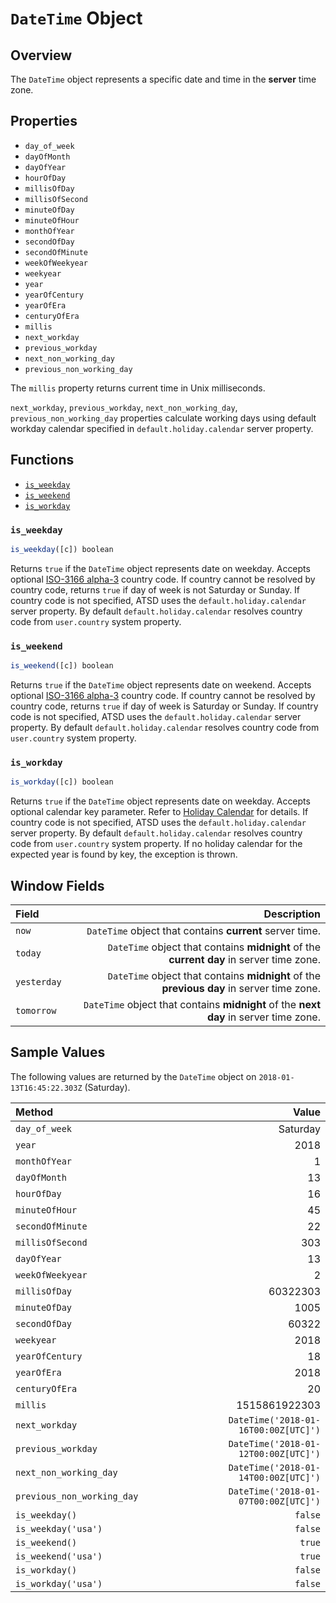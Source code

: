 # `DateTime` Object

## Overview

The `DateTime` object represents a specific date and time in the **server** time zone.

## Properties

* `day_of_week`
* `dayOfMonth`
* `dayOfYear`
* `hourOfDay`
* `millisOfDay`
* `millisOfSecond`
* `minuteOfDay`
* `minuteOfHour`
* `monthOfYear`
* `secondOfDay`
* `secondOfMinute`
* `weekOfWeekyear`
* `weekyear`
* `year`
* `yearOfCentury`
* `yearOfEra`
* `centuryOfEra`
* `millis`
* `next_workday`
* `previous_workday`
* `next_non_working_day`
* `previous_non_working_day`

The `millis` property returns current time in Unix milliseconds.

`next_workday`, `previous_workday`, `next_non_working_day`, `previous_non_working_day` properties calculate
working days using default workday calendar specified in `default.holiday.calendar` server property.

## Functions

* [`is_weekday`](#is_weekday)
* [`is_weekend`](#is_end)
* [`is_workday`](#is_workday)

### `is_weekday`

```javascript
is_weekday([c]) boolean
```

Returns `true` if the `DateTime` object represents date on weekday.
Accepts optional [ISO-3166 alpha-3](https://en.wikipedia.org/wiki/ISO_3166-1_alpha-3) country code.
If country cannot be resolved by country code, returns `true` if day of week is not Saturday or Sunday.
If country code is not specified, ATSD uses the `default.holiday.calendar` server property.
By default `default.holiday.calendar` resolves country code from `user.country` system property.

### `is_weekend`

```javascript
is_weekend([c]) boolean
```

Returns `true` if the `DateTime` object represents date on weekend.
Accepts optional [ISO-3166 alpha-3](https://en.wikipedia.org/wiki/ISO_3166-1_alpha-3) country code.
If country cannot be resolved by country code, returns `true` if day of week is Saturday or Sunday.
If country code is not specified, ATSD uses the `default.holiday.calendar` server property.
By default `default.holiday.calendar` resolves country code from `user.country` system property.

### `is_workday`

```javascript
is_workday([c]) boolean
```

Returns `true` if the `DateTime` object represents date on weekday.
Accepts optional calendar key parameter. Refer to [Holiday Calendar](holiday-calendar.md) for details.
If country code is not specified, ATSD uses the `default.holiday.calendar` server property.
By default `default.holiday.calendar` resolves country code from `user.country` system property.
If no holiday calendar for the expected year is found by key, the exception is thrown.

## Window Fields

|**Field**| **Description** |
|:---|---:|
| `now` | `DateTime` object that contains **current** server time. |
| `today` | `DateTime` object that contains **midnight** of the **current day** in server time zone. |
| `yesterday` | `DateTime` object that contains **midnight** of the **previous day** in server time zone. |
| `tomorrow` | `DateTime` object that contains **midnight** of the **next day** in server time zone. |

## Sample Values

The following values are returned by the `DateTime` object on `2018-01-13T16:45:22.303Z` (Saturday).

|**Method**| **Value** |
|:---|---:|
|`day_of_week`|Saturday|
|`year`|2018|
|`monthOfYear`|1|
|`dayOfMonth`|13|
|`hourOfDay`|16|
|`minuteOfHour`|45|
|`secondOfMinute`|22|
|`millisOfSecond`|303|
|`dayOfYear`|13|
|`weekOfWeekyear`|2|
|`millisOfDay`|60322303|
|`minuteOfDay`|1005|
|`secondOfDay`|60322|
|`weekyear`|2018|
|`yearOfCentury`|18|
|`yearOfEra`|2018|
|`centuryOfEra`|20|
|`millis`|1515861922303|
|`next_workday`|`DateTime('2018-01-16T00:00Z[UTC]')`|
|`previous_workday`|`DateTime('2018-01-12T00:00Z[UTC]')`|
|`next_non_working_day`|`DateTime('2018-01-14T00:00Z[UTC]')`|
|`previous_non_working_day`|`DateTime('2018-01-07T00:00Z[UTC]')`|
|`is_weekday()`|`false`|
|`is_weekday('usa')`|`false`|
|`is_weekend()`|`true`|
|`is_weekend('usa')`|`true`|
|`is_workday()`|`false`|
|`is_workday('usa')`|`false`|
